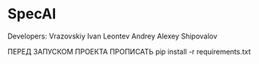 # SpecAI
Developers:
Vrazovskiy Ivan
Leontev Andrey
Alexey Shipovalov

ПЕРЕД ЗАПУСКОМ ПРОЕКТА ПРОПИСАТЬ pip install -r requirements.txt